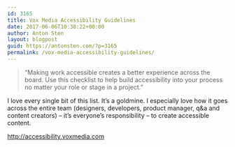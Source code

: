 ```yaml
---
id: 3165
title: Vox Media Accessibility Guidelines
date: 2017-06-06T10:38:22+00:00
author: Anton Sten
layout: blogpost
guid: https://antonsten.com/?p=3165
permalink: /vox-media-accessibility-guidelines/
---
```

> &#8220;Making work accessible creates a better experience across the board. Use this checklist to help build accessibility into your process no matter your role or stage in a project.&#8221;

I love every single bit of this list. It&#8217;s a goldmine. I especially love how it goes across the entire team (designers, developers, product manager, q&a and content creators) &#8211; it&#8217;s everyone&#8217;s responsibility &#8211; to create accessible content.

<a href="http://accessibility.voxmedia.com" target="_blank">http://accessibility.voxmedia.com</a>
